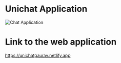 # Unichat Application

![Chat Application](https://i.ibb.co/GJwyy9m/Bv9-Js3-QLOLY-HD.jpg)

# Link to the web application
https://unichatgaurav.netlify.app


